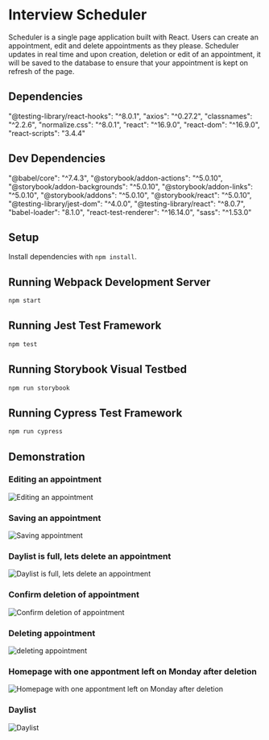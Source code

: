 # Interview Scheduler
Scheduler is a single page application built with React. 
Users can create an appointment, edit and delete appointments as they please.
Scheduler updates in real time and upon creation, deletion or edit of an appointment, it will be saved to the database to ensure that your appointment is kept on refresh of the page.

## Dependencies
  "@testing-library/react-hooks": "^8.0.1",
  "axios": "^0.27.2",
  "classnames": "^2.2.6",
  "normalize.css": "^8.0.1",
  "react": "^16.9.0",
  "react-dom": "^16.9.0",
  "react-scripts": "3.4.4"

## Dev Dependencies
  "@babel/core": "^7.4.3",
  "@storybook/addon-actions": "^5.0.10",
  "@storybook/addon-backgrounds": "^5.0.10",
  "@storybook/addon-links": "^5.0.10",
  "@storybook/addons": "^5.0.10",
  "@storybook/react": "^5.0.10",
  "@testing-library/jest-dom": "^4.0.0",
  "@testing-library/react": "^8.0.7",
  "babel-loader": "8.1.0",
  "react-test-renderer": "^16.14.0",
  "sass": "^1.53.0"

## Setup

Install dependencies with `npm install`.

## Running Webpack Development Server

```sh
npm start
```

## Running Jest Test Framework

```sh
npm test
```

## Running Storybook Visual Testbed

```sh
npm run storybook
```
## Running Cypress Test Framework

```sh
npm run cypress
```

## Demonstration 

### Editing an appointment
![Editing an appointment](https://github.com/nicholasburgess17/scheduler/blob/master/docs/edit-appoointment.png)

### Saving an appointment
![Saving appointment](https://github.com/nicholasburgess17/scheduler/blob/master/docs/Saving.png)

### Daylist is full, lets delete an appointment
![Daylist is full, lets delete an appointment](https://github.com/nicholasburgess17/scheduler/blob/master/docs/dayList-hover.png)

### Confirm deletion of appointment
![Confirm deletion of appointment](https://github.com/nicholasburgess17/scheduler/blob/master/docs/Delete-confirmation.png)

### Deleting appointment
![deleting appointment](https://github.com/nicholasburgess17/scheduler/blob/master/docs/Deleting.png)

### Homepage with one appontment left on Monday after deletion
![Homepage with one appontment left on Monday after deletion](https://github.com/nicholasburgess17/scheduler/blob/master/docs/homepage.png)

### Daylist
![Daylist](https://github.com/nicholasburgess17/scheduler/blob/master/docs/Daylist.png)